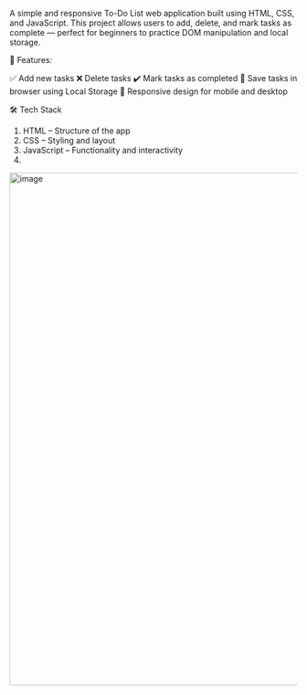 A simple and responsive To-Do List web application built using HTML, CSS, and JavaScript. This project allows users to add, delete, and mark tasks as complete — perfect for beginners to practice DOM manipulation and local storage.

🚀 Features:

✅ Add new tasks
❌ Delete tasks
✔️ Mark tasks as completed
💾 Save tasks in browser using Local Storage
📱 Responsive design for mobile and desktop

🛠️ Tech Stack

1. HTML – Structure of the app
2. CSS – Styling and layout
3. JavaScript – Functionality and interactivity
4. 
<img width="1643" height="898" alt="image" src="https://github.com/user-attachments/assets/ebd91614-fb9a-465c-b0d1-57b117fb3d59" />

